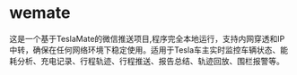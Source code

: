 # wemate
这是一个基于TeslaMate的微信推送项目,程序完全本地运行，支持内网穿透和IP中转，确保在任何网络环境下稳定使用。适用于Tesla车主实时监控车辆状态、能耗分析、充电记录、行程轨迹、行程推送、报告总结、轨迹回放、围栏报警等。
